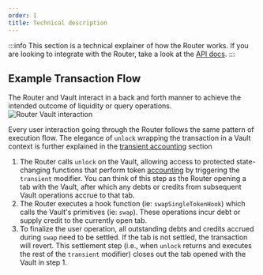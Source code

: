 ```yaml
---
order: 1
title: Technical description
---
```


:::info
This section is a technical explainer of how the Router works. If you are looking to integrate with the Router, take a look at the [API docs](./overview.md).
:::

## Example Transaction Flow
The Router and Vault interact in a back and forth manner to achieve the intended outcome of liquidity or query operations.
![Router Vault interaction](/images/router-vault.png)

Every user interaction going through the Router follows the same pattern of execution flow. The elegance of `unlock` wrapping the transaction in a Vault context is further explained in the [transient accounting](../vault/transient-accounting.md) section

1. The Router calls `unlock` on the Vault, allowing access to protected state-changing functions that perform token [accounting](../vault/transient-accounting.md) by triggering the `transient` modifier. You can think of this step as the Router opening a tab with the Vault, after which any debts or credits from subsequent Vault operations accrue to that tab.
2. The Router executes a hook function (ie: `swapSingleTokenHook`) which calls the Vault's primitives (ie: `swap`). These operations incur debt or supply credit to the currently open tab. 
3. To finalize the user operation, all outstanding debts and credits accrued during `swap` need to be settled. If the tab is not settled, the transaction will revert. This settlement step (i.e., when `unlock` returns and executes the rest of the `transient` modifier) closes out the tab opened with the Vault in step 1.

